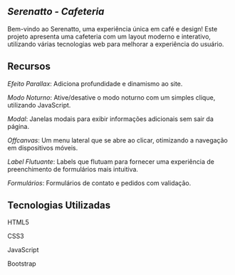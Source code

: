 ## *Serenatto - Cafeteria*
Bem-vindo ao Serenatto, uma experiência única em café e design! Este projeto apresenta uma cafeteria com um layout moderno e interativo, utilizando várias tecnologias web para melhorar a experiência do usuário.

## Recursos
*Efeito Parallax*: Adiciona profundidade e dinamismo ao site.

*Modo Noturno*: Ative/desative o modo noturno com um simples clique, utilizando JavaScript.

*Modal*: Janelas modais para exibir informações adicionais sem sair da página.

*Offcanvas*: Um menu lateral que se abre ao clicar, otimizando a navegação em dispositivos móveis.

*Label Flutuante*: Labels que flutuam para fornecer uma experiência de preenchimento de formulários mais intuitiva.

*Formulários*: Formulários de contato e pedidos com validação.


## Tecnologias Utilizadas
HTML5

CSS3

JavaScript

Bootstrap


